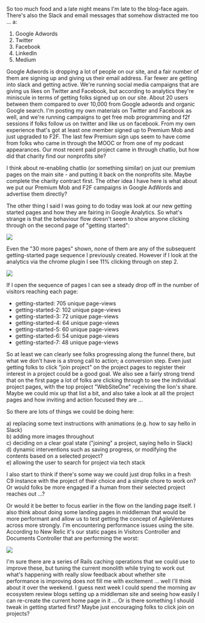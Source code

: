 So too much food and a late night means I'm late to the blog-face again.  There's also the Slack and email messages that somehow distracted me too ... a:

1) Google Adwords
2) Twitter
3) Facebook
4) LinkedIn
5) Medium

Google Adwords is dropping a lot of people on our site, and a fair number of them are signing up and giving us their email address.  Far fewer are getting into slack and getting active.  We're running social media campaigns that are giving us likes on Twitter and Facebook, but according to analytics they're miniscule in terms of getting folks signed up on our site.  About 20 users between them compared to over 10,000 from Google adwords and organic Google search.  I'm posting my own materials on Twitter and Facebook as well, and we're running campaigns to get free mob programming and f2f sessions if folks follow us on twitter and like us on facebook.  From my own experience that's got at least one member signed up to Premium Mob and just upgraded to F2F.  The last few Premium sign ups seem to have come from folks who came in through the MOOC or from one of my podcast appearances.  Our most recent paid project came in through chatlio, but how did that charity find our nonprofits site?

I think about re-enabling chatlio (or something similar) on just our premium pages on the main site - and putting it back on the nonprofits site.  Maybe complete the charity contract first.  The other idea I have here is what about we put our Premium Mob and F2F campaigns in Google AdWords and advertise them directly?

The other thing I said I was going to do today was look at our new getting started pages and how they are fairing in Google Analytics.  So what's strange is that the behaviour flow doesn't seem to show anyone clicking through on the second page of "getting started":

![](https://dl.dropbox.com/s/0bnhelyc4qni9xf/Screenshot%202017-10-13%2010.27.19.png?dl=1)

Even the "30 more pages" shown, none of them are any of the subsequent getting-started page sequence I previously created.  However if I look at the analytics via the chrome plugin I see 11% clicking through on step 2.

![](https://dl.dropbox.com/s/6ekiiw9ayjf1vxy/Screenshot%202017-10-13%2010.29.22.png?dl=1)

If I open the sequence of pages I can see a steady drop off in the number of visitors reaching each page:

* getting-started: 705 unique page-views
* getting-started-2: 102 unique page-views
* getting-started-3: 72 unique page-views
* getting-started-4: 64 unique page-views
* getting-started-5: 60 unique page-views
* getting-started-6: 54 unique page-views
* getting-started-7: 48 unique page-views

So at least we can clearly see folks progressing along the funnel there, but what we don't have is a strong call to action; a conversion step.  Even just getting folks to click "join project" on the project pages to register their interest in a project could be a good goal.  We also see a fairly strong trend that on the first page a lot of folks are clicking through to see the individual project pages, with the top project "WebSiteOne" receiving the lion's share.  Maybe we could mix up that list a bit, and also take a look at all the project pages and how inviting and action focused they are ...

So there are lots of things we could be doing here:

a) replacing some text instructions with animations (e.g. how to say hello in Slack)  
b) adding more images throughout  
c) deciding on a clear goal state ("joining" a project, saying hello in Slack)  
d) dynamic interventions such as saving progress, or modifying the contents based on a selected project?  
e) allowing the user to search for project via tech stack  

I also start to think if there's some way we could just drop folks in a fresh C9 instance with the project of their choice and a simple chore to work on?  Or would folks be more engaged if a human from their selected project reaches out ...?

Or would it be better to focus earlier in the flow on the landing page itself.  I also think about doing some landing pages in middleman that would be more performant and allow us to test getting the concept of AgileVentures across more strongly.  I'm encountering performance issues using the site.  According to New Relic it's our static pages in Visitors Controller and Documents Controller that are performing the worst:

![](https://dl.dropbox.com/s/78z9ugrvabo8f7h/Screenshot%202017-10-13%2010.44.57.png?dl=1)

I'm sure there are a series of Rails caching operations that we could use to improve these, but tuning the current monolith while trying to work out what's happening with really slow feedback about whether site performance is improving does not fill me with excitement ... well I'll think about it over the weekend.  I guess next week I could spend the morning av ecosystem review blogs setting up a middleman site and seeing how easily I can re-create the current home page in it ... Or is there something I should tweak in getting started first?  Maybe just encouraging folks to click join on projects?

